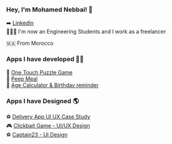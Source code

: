 ### Hey, I'm Mohamed Nebbai! 👋

➡️   [LinkedIn](www.linkedin.com/in/nebbai) <br> 
🧑🏼‍💻  I'm now an Engineering Students and I work as a freelancer <br> 

🇲🇦  From Morocco <br> 

### Apps I have developed 👨‍💻

🚀  [ One Touch Puzzle Game ](https://play.google.com/store/apps/details?id=com.med.nebbai.connect.lines) <br>
🚀  [ Peep Meal](https://play.google.com/store/apps/details?id=com.app.peep_meal&hl=en&gl=ma) <br>
🚀  [ Age Calculator & Birthday reminder](https://play.google.com/store/apps/details?id=com.medben.agecalculator) <br>

### Apps I have Designed 🌎

⚽  [ Delivery App UI UX Case Study](https://www.behance.net/gallery/147623677/UI-UX-case-study-Delivery-App) <br>
🎮  [ Clickbait Game - UI/UX Design](https://www.behance.net/gallery/141399695/Clickbait-Game-UI-UX-Design) <br>
⚽  [ Captain23 - UI Design](https://www.behance.net/gallery/108779183/Captain23-App-Design) <br>

